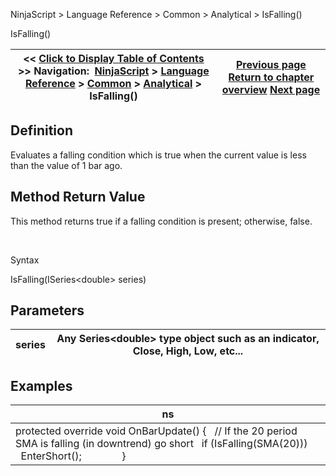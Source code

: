 ﻿


NinjaScript \> Language Reference \> Common \> Analytical \> IsFalling()






















IsFalling()







| \<\< [Click to Display Table of Contents](falling.md) \>\> **Navigation:**     [NinjaScript](ninjascript-1.md) \> [Language Reference](language_reference_wip-1.md) \> [Common](common-1.md) \> [Analytical](market_data-1.md) \> IsFalling() | [Previous page](highestbar-1.md) [Return to chapter overview](market_data-1.md) [Next page](rising-1.md) |
| --- | --- |











## Definition


Evaluates a falling condition which is true when the current value is less than the value of 1 bar ago. 


## 


## Method Return Value


This method returns true if a falling condition is present; otherwise, false.


 


Syntax  

IsFalling(ISeries\<double\> series)


## 


## Parameters




| series | Any Series\<double\> type object such as an indicator, Close, High, Low, etc... |
| --- | --- |



## 


## 


## Examples




| ns |
| --- |
| protected override void OnBarUpdate() {    // If the 20 period SMA is falling (in downtrend) go short    if (IsFalling(SMA(20)))        EnterShort();                } |









